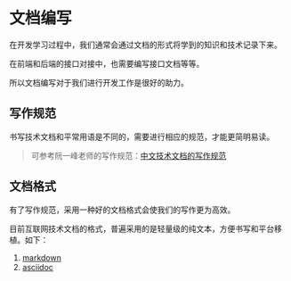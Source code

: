 # 文档编写

在开发学习过程中，我们通常会通过文档的形式将学到的知识和技术记录下来。

在前端和后端的接口对接中，也需要编写接口文档等等。

所以文档编写对于我们进行开发工作是很好的助力。

## 写作规范

书写技术文档和平常用语是不同的，需要进行相应的规范，才能更简明易读。

> 可参考阮一峰老师的写作规范：[中文技术文档的写作规范](https://github.com/ruanyf/document-style-guide)

## 文档格式

有了写作规范，采用一种好的文档格式会使我们的写作更为高效。

目前互联网技术文档的格式，普遍采用的是轻量级的纯文本，方便书写和平台移植。如下：

1. [markdown](1-markdown.md)
2. [asciidoc](2-asciidoc.md)
